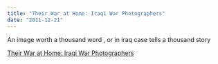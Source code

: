 ```yaml
---
title: "Their War at Home: Iraqi War Photographers"
date: "2011-12-21"
---
```


An image worth a thousand word , or in iraq case tells a thousand story    

  
[Their War at Home: Iraqi War Photographers](https://www.nytimes.com/interactive/2011/12/19/world/middleeast/20111219-iraqi-photographers.html)
